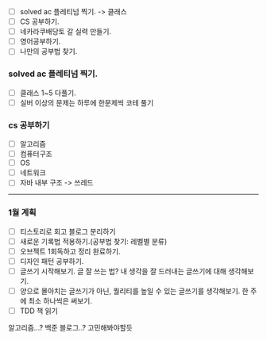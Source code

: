 
+ [ ] solved ac 플레티넘 찍기. -> 클래스
+ [ ] CS 공부하기.
+ [ ] 네카라쿠배당토 갈 실력 만들기.
+ [ ] 영어공부하기.
+ [ ] 나만의 공부법 찾기.

### solved ac 플레티넘 찍기. 
+ [ ] 클래스 1~5 다풀기.
+ [ ] 실버 이상의 문제는 하루에 한문제씩 코테 풀기

### cs 공부하기
+ [ ] 알고리즘
+ [ ] 컴퓨터구조
+ [ ] OS
+ [ ] 네트워크
+ [ ] 자바 내부 구조 -> 쓰레드

---

### 1월 계획
+ [ ] 티스토리로 회고 블로그 분리하기
+ [ ] 새로운 기록법 적용하기.(공부법 찾기: 레벨별 분류)
+ [ ] 오브젝트 1회독하고 정리 완료하기.
+ [ ] 디자인 패턴 공부하기.
+ [ ] 글쓰기 시작해보기. 글 잘 쓰는 법? 내 생각을 잘 드러내는 글쓰기에 대해 생각해보기.
+ [ ] 양으로 몰아치는 글쓰기가 아닌, 퀄리티를 높일 수 있는 글쓰기를 생각해보기. 한 주에 최소 하나씩은 써보기.
+ [ ] TDD 책 읽기

알고리즘...? 백준 블로그..? 고민해봐야할듯